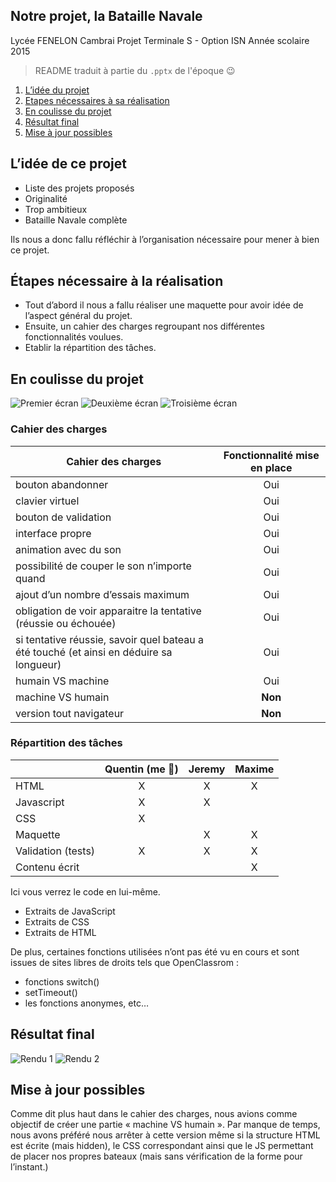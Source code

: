 ## Notre projet, la Bataille Navale

Lycée FENELON Cambrai
Projet Terminale S - Option ISN
Année scolaire 2015

> README traduit à partie du `.pptx` de l'époque :wink:

1. [L’idée du projet](#idee-du-projet)
2. [Etapes nécessaires à sa réalisation](#etapes-necessaires-a-sa-realisation)
3. [En coulisse du projet](#en-coulisse-du-projet)
4. [Résultat final](#resultat-final)
5. [Mise à jour possibles](#mise-a-jour-possibles)

## L’idée de ce projet

* Liste des projets proposés
* Originalité
* Trop ambitieux
* Bataille Navale complète

Ils nous a donc fallu réfléchir à l’organisation nécessaire pour mener à bien ce projet.

## Étapes nécessaire à la réalisation

* Tout d’abord il nous a fallu réaliser une maquette pour avoir idée de l’aspect général du projet.
* Ensuite, un cahier des charges regroupant nos différentes fonctionnalités voulues.
* Etablir la répartition des tâches.

## En coulisse du projet

![Premier écran](doc/1.png)
![Deuxième écran](doc/2.png)
![Troisième écran](doc/3.png)

### Cahier des charges

|                                    Cahier des charges                                   | Fonctionnalité mise en place |
|-----------------------------------------------------------------------------------------|:----------------------------:|
| bouton abandonner                                                                       |              Oui             |
| clavier virtuel                                                                         |              Oui             |
| bouton de validation                                                                    |              Oui             |
| interface propre                                                                        |              Oui             |
| animation avec du son                                                                   |              Oui             |
| possibilité de couper le son n’importe quand                                            |              Oui             |
| ajout d’un nombre d’essais maximum                                                      |              Oui             |
| obligation de voir apparaitre la tentative (réussie ou échouée)                         |              Oui             |
| si tentative réussie, savoir quel bateau a été touché (et ainsi en déduire sa longueur) |              Oui             |
| humain VS machine                                                                       |              Oui             |
| machine VS humain                                                                       |            **Non**           |
| version tout navigateur                                                                 |            **Non**           |

### Répartition des tâches

|                    | Quentin (me :whale:) | Jeremy | Maxime |
|--------------------|:--------------------:|:------:|:------:|
| HTML               |           X          |    X   |    X   |
| Javascript         |           X          |    X   |        |
| CSS                |           X          |        |        |
| Maquette           |                      |    X   |    X   |
| Validation (tests) |           X          |    X   |    X   |
| Contenu écrit      |                      |        |    X   |

Ici vous verrez le code en lui-même.
* Extraits de JavaScript
* Extraits de CSS
* Extraits de HTML

De plus, certaines fonctions utilisées n’ont pas été vu en cours et sont issues de sites libres de droits tels que OpenClassrom :
* fonctions switch()
* setTimeout()
* les fonctions anonymes, etc…

## Résultat final

![Rendu 1](doc/4.png)
![Rendu 2](doc/5.png)

## Mise à jour possibles

Comme dit plus haut dans le cahier des charges, nous avions comme objectif de créer une partie « machine VS humain ». Par manque de temps, nous avons préféré nous arrêter à cette version même si la structure HTML est écrite (mais hidden), le CSS correspondant ainsi que le JS permettant de placer nos propres bateaux (mais sans vérification de la forme pour l’instant.)
